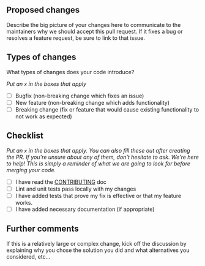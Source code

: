 <!-- CLICK "Preview" FOR INSTRUCTIONS IN A MORE READABLE FORMAT -->

## Proposed changes

Describe the big picture of your changes here to communicate to the maintainers why we should accept this pull request. If it fixes a bug or resolves a feature request, be sure to link to that issue.

## Types of changes

What types of changes does your code introduce?

_Put an `x` in the boxes that apply_

- [ ] Bugfix (non-breaking change which fixes an issue)
- [ ] New feature (non-breaking change which adds functionality)
- [ ] Breaking change (fix or feature that would cause existing functionality to not work as expected)

## Checklist

_Put an `x` in the boxes that apply. You can also fill these out after creating the PR. If you're unsure about any of them, don't hesitate to ask. We're here to help! This is simply a reminder of what we are going to look for before merging your code._

- [ ] I have read the [CONTRIBUTING](https://github.com/adonisjs/adonis-bodyparser/CONTRIBUTING.md) doc
- [ ] Lint and unit tests pass locally with my changes
- [ ] I have added tests that prove my fix is effective or that my feature works.
- [ ] I have added necessary documentation (if appropriate)

## Further comments

If this is a relatively large or complex change, kick off the discussion by explaining why you chose the solution you did and what alternatives you considered, etc...
